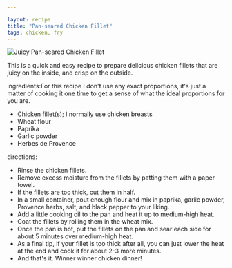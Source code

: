 ```yaml
---

layout: recipe
title: "Pan-seared Chicken Fillet"
tags: chicken, fry
---
```


![Juicy Pan-seared Chicken Fillet](/recipes/pix/pan-seared-chicken.webp)

This is a quick and easy recipe to prepare delicious chicken fillets that are
juicy on the inside, and crisp on the outside.

ingredients:For this recipe I don't use any exact proportions, it's just a matter of cooking
it one time to get a sense of what the ideal proportions for you are.

- Chicken fillet(s); I normally use chicken breasts
- Wheat flour
- Paprika
- Garlic powder
- Herbes de Provence

directions:
- Rinse the chicken fillets.
- Remove excess moisture from the fillets by patting them with a paper towel.
- If the fillets are too thick, cut them in half.
- In a small container, pout enough flour and mix in paprika, garlic powder, Provence herbs, salt, and black pepper to your liking.
- Add a little cooking oil to the pan and heat it up to medium-high heat.
- Coat the fillets by rolling them in the wheat mix.
- Once the pan is hot, put the fillets on the pan and sear each side for about 5 minutes over medium-high heat.
- As a final tip, if your fillet is too thick after all, you can just lower the heat at the end and cook it for about 2-3 more minutes.
- And that's it. Winner winner chicken dinner!
